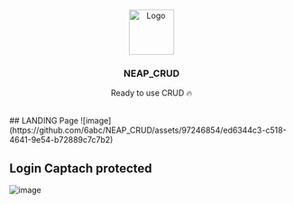<br/>
<p align="center">
  <a href="https://github.com/6abc/NEAP_CRUD/">
    <img src="https://avatars.githubusercontent.com/u/97246854?v=4" alt="Logo" width="80" height="80">
  </a>

  <h3 align="center">NEAP_CRUD</h3>

  <p align="center">
    Ready to use CRUD 🔥
    <br/>
    <br/>
  </p>
</p>
## LANDING Page
![image](https://github.com/6abc/NEAP_CRUD/assets/97246854/ed6344c3-c518-4641-9e54-b72889c7c7b2)

## Login Captach protected
![image](https://github.com/6abc/NEAP_CRUD/assets/97246854/135d992b-f924-4eb5-b64d-e3d46f0ddbd6)
